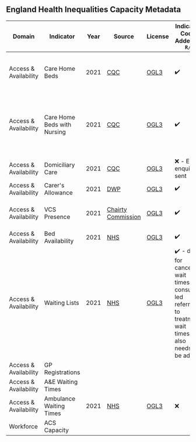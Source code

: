 ## England Health Inequalities Capacity Metadata

| Domain | Indicator | Year | Source | License | Indicator Code Added to `R/` | Data Added to `data/` |
| --- | --- | --- | --- | --- | --- | --- |
| Access & Availability | Care Home Beds | 2021 | [CQC](https://www.cqc.org.uk/about-us/transparency/using-cqc-data#directory) | [OGL3](https://www.nationalarchives.gov.uk/doc/open-government-licence/version/3/) | :heavy_check_mark: | :heavy_check_mark: - there are no beds in "E09000001" (City of London) |
| Access & Availability | Care Home Beds with Nursing | 2021 | [CQC](https://www.cqc.org.uk/about-us/transparency/using-cqc-data#directory) | [OGL3](https://www.nationalarchives.gov.uk/doc/open-government-licence/version/3/) | :heavy_check_mark: | :heavy_check_mark: - there are no beds in "E09000001" (City of London) & "E06000053" (Isles of Scilly) |
| Access & Availability | Domiciliary Care | 2021 | [CQC](https://www.cqc.org.uk/about-us/transparency/using-cqc-data#directory) | [OGL3](https://www.nationalarchives.gov.uk/doc/open-government-licence/version/3/) | :x: - Email enquiry sent | :x: |
| Access & Availability | Carer's Allowance | 2021 | [DWP](https://www.gov.uk/government/collections/dwp-statistical-summaries) | [OGL3](https://www.nationalarchives.gov.uk/doc/open-government-licence/version/3/) | :heavy_check_mark: | :heavy_check_mark: |
| Access & Availability | VCS Presence | 2021 | [Chairty Commission](https://register-of-charities.charitycommission.gov.uk/register/full-register-download)  | [OGL3](https://www.nationalarchives.gov.uk/doc/open-government-licence/version/3/) | :heavy_check_mark: | :x: - currently at UTLA level, dissagregate to LTLA? |
| Access & Availability | Bed Availability | 2021 | [NHS](https://www.england.nhs.uk/statistics/statistical-work-areas/bed-availability-and-occupancy/) | [OGL3](https://www.nationalarchives.gov.uk/doc/open-government-licence/version/3/) | :heavy_check_mark: | :x: - review required |
| Access & Availability | Waiting Lists | 2021 | [NHS](https://www.england.nhs.uk/statistics/statistical-work-areas/diagnostics-waiting-times-and-activity/) | [OGL3](https://www.nationalarchives.gov.uk/doc/open-government-licence/version/3/) | :heavy_check_mark: - data for cancer wait times & consult led referral to treatment wait times also needs to be added | :x: - Trusts are missing from the Trust to MSOA lookup table |
| Access & Availability | GP Registrations |  |  |  |  |  |
| Access & Availability | A&E Waiting Times |  |  |  |  |  |
| Access & Availability | Ambulance Waiting Times | 2021 | [NHS](https://www.england.nhs.uk/statistics/statistical-work-areas/ae-waiting-times-and-activity/) | [OGL3](https://www.nationalarchives.gov.uk/doc/open-government-licence/version/3/) | :x: | :x: |
| Workforce | ACS Capacity |  |  |  |  |  |
